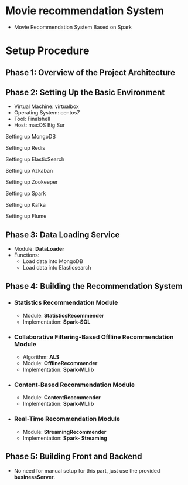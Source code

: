 # Movie recommendation System

- Movie Recommendation System Based on Spark

# Setup Procedure

## Phase 1: Overview of the Project Architecture

## Phase 2: Setting Up the Basic Environment

- Virtual Machine: virtualbox
- Operating System: centos7
- Tool: Finalshell
- Host: macOS Big Sur

Setting up MongoDB

Setting up Redis

Setting up ElasticSearch

Setting up Azkaban

Setting up Zookeeper

Setting up Spark

Setting up Kafka

Setting up Flume

## Phase 3: Data Loading Service

- Module: **DataLoader**
- Functions:
  - Load data into MongoDB
  - Load data into Elasticsearch

## Phase 4: Building the Recommendation System

- ### Statistics Recommendation Module

  - Module: **StatisticsRecommender**
  - Implementation: **Spark-SQL**

- ### Collaborative Filtering-Based Offline Recommendation Module

  - Algorithm: **ALS**
  - Module: **OfflineRecommender**
  - Implementation: **Spark-MLlib**

- ### Content-Based Recommendation Module

  - Module: **ContentRecommender**
  - Implementation: **Spark-MLlib**

- ### Real-Time Recommendation Module

  - Module: **StreamingRecommender**
  - Implementation: **Spark- Streaming**

## Phase 5: Building Front and Backend

- No need for manual setup for this part, just use the provided **businessServer**.

